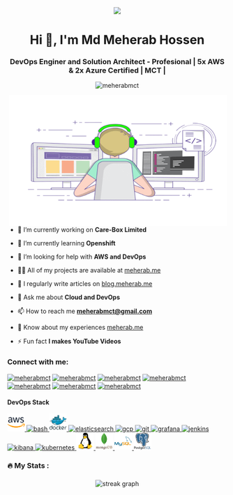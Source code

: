 <div align="center">
  <img height="250" src="https://media.licdn.com/dms/image/v2/D5616AQF6q-wP-QkzNg/profile-displaybackgroundimage-shrink_350_1400/profile-displaybackgroundimage-shrink_350_1400/0/1718980960543?e=1735776000&v=beta&t=zLAop-rNEi6eSuCqssZwUTKYpot_r3PMMr9vuNhyAbA"  />
</div>

<h1 align="center">Hi 👋, I'm Md Meherab Hossen</h1>

<h3 align="center">DevOps Enginer and Solution Architect - Profesional | 5x AWS & 2x Azure Certified | MCT |</h3>
<div align="center">
<p align="center"> <img src="https://komarev.com/ghpvc/?username=meherabmct&label=Profile%20views&color=0e75b6&style=flat" alt="meherabmct" /> </p>
</div>
<!-- GIF -->
<img align="right" height="300" width="500" src="https://raw.githubusercontent.com/mikonoid/mikonoid/main/images/gifs/coder3.gif" />



- 🔭 I’m currently working on **Care-Box Limited**

- 🌱 I’m currently learning **Openshift**

- 🤝 I’m looking for help with **AWS and DevOps**

- 👨‍💻 All of my projects are available at [meherab.me](meherab.me)

- 📝 I regularly write articles on [blog.meherab.me](blog.meherab.me)

- 💬 Ask me about **Cloud and DevOps**

- 📫 How to reach me **meherabmct@gmail.com**

- 📄 Know about my experiences [meherab.me](meherab.me)

- ⚡ Fun fact **I makes YouTube Videos**

<h3 align="left">Connect with me:</h3>
<p align="left">
<a href="https://twitter.com/meherabmct" target="blank"><img align="center" src="https://raw.githubusercontent.com/rahuldkjain/github-profile-readme-generator/master/src/images/icons/Social/twitter.svg" alt="meherabmct" height="30" width="40" /></a>
<a href="https://linkedin.com/in/meherabmct" target="blank"><img align="center" src="https://raw.githubusercontent.com/rahuldkjain/github-profile-readme-generator/master/src/images/icons/Social/linked-in-alt.svg" alt="meherabmct" height="30" width="40" /></a>
<a href="https://instagram.com/meherabmct" target="blank"><img align="center" src="https://raw.githubusercontent.com/rahuldkjain/github-profile-readme-generator/master/src/images/icons/Social/instagram.svg" alt="meherabmct" height="30" width="40" /></a>
<a href="https://hashnode.com/meherabmct" target="blank"><img align="center" src="https://raw.githubusercontent.com/rahuldkjain/github-profile-readme-generator/master/src/images/icons/Social/hashnode.svg" alt="meherabmct" height="30" width="40" /></a>
<a href="https://medium.com/meherabmct" target="blank"><img align="center" src="https://raw.githubusercontent.com/rahuldkjain/github-profile-readme-generator/master/src/images/icons/Social/medium.svg" alt="meherabmct" height="30" width="40" /></a>
<a href="https://www.youtube.com/c/meherabmct" target="blank"><img align="center" src="https://raw.githubusercontent.com/rahuldkjain/github-profile-readme-generator/master/src/images/icons/Social/youtube.svg" alt="meherabmct" height="30" width="40" /></a>
<a href="https://discord.gg/meherabmct" target="blank"><img align="center" src="https://raw.githubusercontent.com/rahuldkjain/github-profile-readme-generator/master/src/images/icons/Social/discord.svg" alt="meherabmct" height="30" width="40" /></a>
</p>

#### DevOps Stack 
<p align="left"> <a href="https://aws.amazon.com" target="_blank" rel="noreferrer"> <img src="https://raw.githubusercontent.com/devicons/devicon/master/icons/amazonwebservices/amazonwebservices-original-wordmark.svg" alt="aws" width="40" height="40"/> </a> <a href="https://www.gnu.org/software/bash/" target="_blank" rel="noreferrer"> <img src="https://www.vectorlogo.zone/logos/gnu_bash/gnu_bash-icon.svg" alt="bash" width="40" height="40"/> </a> <a href="https://www.docker.com/" target="_blank" rel="noreferrer"> <img src="https://raw.githubusercontent.com/devicons/devicon/master/icons/docker/docker-original-wordmark.svg" alt="docker" width="40" height="40"/> </a> <a href="https://www.elastic.co" target="_blank" rel="noreferrer"> <img src="https://www.vectorlogo.zone/logos/elastic/elastic-icon.svg" alt="elasticsearch" width="40" height="40"/> </a> <a href="https://cloud.google.com" target="_blank" rel="noreferrer"> <img src="https://www.vectorlogo.zone/logos/google_cloud/google_cloud-icon.svg" alt="gcp" width="40" height="40"/> </a> <a href="https://git-scm.com/" target="_blank" rel="noreferrer"> <img src="https://www.vectorlogo.zone/logos/git-scm/git-scm-icon.svg" alt="git" width="40" height="40"/> </a> <a href="https://grafana.com" target="_blank" rel="noreferrer"> <img src="https://www.vectorlogo.zone/logos/grafana/grafana-icon.svg" alt="grafana" width="40" height="40"/> </a> <a href="https://www.jenkins.io" target="_blank" rel="noreferrer"> <img src="https://www.vectorlogo.zone/logos/jenkins/jenkins-icon.svg" alt="jenkins" width="40" height="40"/> </a> <a href="https://www.elastic.co/kibana" target="_blank" rel="noreferrer"> <img src="https://www.vectorlogo.zone/logos/elasticco_kibana/elasticco_kibana-icon.svg" alt="kibana" width="40" height="40"/> </a> <a href="https://kubernetes.io" target="_blank" rel="noreferrer"> <img src="https://www.vectorlogo.zone/logos/kubernetes/kubernetes-icon.svg" alt="kubernetes" width="40" height="40"/> </a> <a href="https://www.linux.org/" target="_blank" rel="noreferrer"> <img src="https://raw.githubusercontent.com/devicons/devicon/master/icons/linux/linux-original.svg" alt="linux" width="40" height="40"/> </a> <a href="https://www.mongodb.com/" target="_blank" rel="noreferrer"> <img src="https://raw.githubusercontent.com/devicons/devicon/master/icons/mongodb/mongodb-original-wordmark.svg" alt="mongodb" width="40" height="40"/> </a> <a href="https://www.mysql.com/" target="_blank" rel="noreferrer"> <img src="https://raw.githubusercontent.com/devicons/devicon/master/icons/mysql/mysql-original-wordmark.svg" alt="mysql" width="40" height="40"/> </a> <a href="https://www.postgresql.org" target="_blank" rel="noreferrer"> <img src="https://raw.githubusercontent.com/devicons/devicon/master/icons/postgresql/postgresql-original-wordmark.svg" alt="postgresql" width="40" height="40"/> </a> </p>


###

<h3 align="left">🔥   My Stats :</h3>

###

<div align="center">
  <img src="https://streak-stats.demolab.com?user=maurodesouza&locale=en&mode=daily&theme=dark&hide_border=false&border_radius=5&order=3" height="220" alt="streak graph"  />
</div>

###


